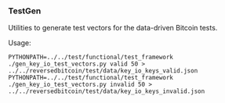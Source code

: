 ### TestGen ###

Utilities to generate test vectors for the data-driven Bitcoin tests.

Usage:

    PYTHONPATH=../../test/functional/test_framework ./gen_key_io_test_vectors.py valid 50 > ../../reversedbitcoin/test/data/key_io_keys_valid.json
    PYTHONPATH=../../test/functional/test_framework ./gen_key_io_test_vectors.py invalid 50 > ../../reversedbitcoin/test/data/key_io_keys_invalid.json
